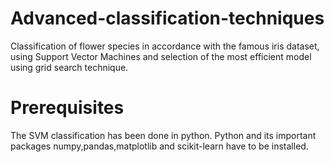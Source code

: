 # Advanced-classification-techniques
Classification of flower species in accordance with the famous iris dataset, using Support Vector Machines and selection of the most efficient model using grid search technique.

# Prerequisites
The SVM classification has been done in python.
Python and its important packages numpy,pandas,matplotlib and scikit-learn have to be installed.

